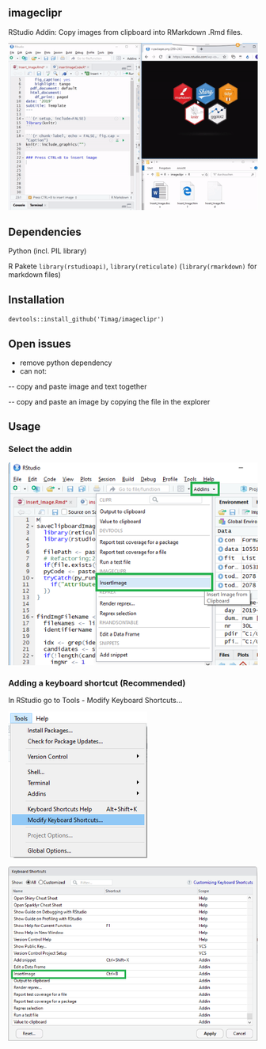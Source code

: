 ## imageclipr
RStudio Addin: Copy images from clipboard into RMarkdown .Rmd files.

![Usage of imageclipr](usage.gif)

## Dependencies
Python (incl. PIL library)

R Pakete `library(rstudioapi)`, `library(reticulate)` (`library(rmarkdown)` for markdown files)

## Installation
`devtools::install_github('Timag/imageclipr')`

## Open issues
- remove python dependency
- can not: 

-- copy and paste image and text together

-- copy and paste an image by copying the file in the explorer

## Usage

### Select the addin
![Addin selection](clipboardImage_5.png)

### Adding a keyboard shortcut (Recommended)
In RStudio go to Tools - Modify Keyboard Shortcuts...

![Find Shortcuts](clipboardImage_1.png)

![Modify Shortcuts](clipboardImage_2.png)


